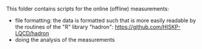 This folder contains scripts for the online (offline) measurements:

- file formatting: the data is formatted such that is more easily readable by the routines of the "R" library "hadron": https://github.com/HISKP-LQCD/hadron
- doing the analysis of the measurements

